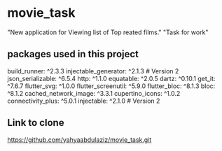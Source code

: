 # movie_task

"New application for Viewing list of Top reated films."
"Task for work"
## packages used in this project

  build_runner: ^2.3.3
  injectable_generator: ^2.1.3 # Version 2
  json_serializable: ^6.5.4
  http: ^1.1.0
  equatable: ^2.0.5
  dartz: ^0.10.1
  get_it: ^7.6.7
  flutter_svg: ^1.0.0
  flutter_screenutil: ^5.9.0
  flutter_bloc: ^8.1.3
  bloc: ^8.1.2
  cached_network_image: ^3.3.1
  cupertino_icons: ^1.0.2
  connectivity_plus: ^5.0.1
  injectable: ^2.1.0 # Version 2

  
## Link to clone
https://github.com/yahyaabdulaziz/movie_task.git

